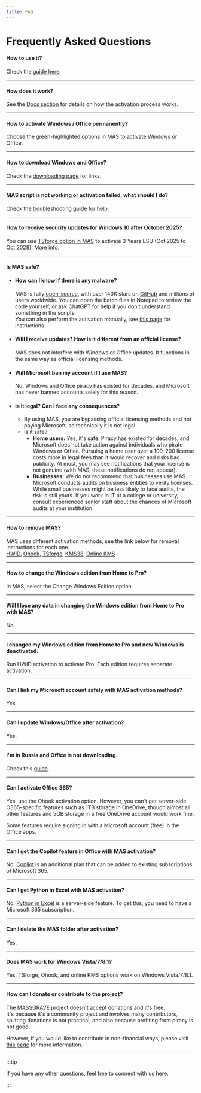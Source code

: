 ```yaml
---
title: FAQ
---
```


# Frequently Asked Questions

#### How to use it?
Check the [guide here](intro.md#how-to-activate-windows--office--extended-updates-esu).

---

#### How does it work?  
See the [Docs section](hwid.md#how-does-it-work) for details on how the activation process works.

---

#### How to activate Windows / Office permanently?
Choose the green-highlighted options in [MAS](intro.md#how-to-activate-windows--office--extended-updates-esu) to activate Windows or Office.

---

#### How to download Windows and Office?
Check the [downloading page](genuine-installation-media.md) for links.

---

#### MAS script is not working or activation failed, what should I do?
Check the [troubleshooting guide](troubleshoot.md) for help.

---

#### How to receive security updates for Windows 10 after October 2025?
You can use [TSforge option in MAS](intro.md#how-to-activate-windows--office--extended-updates-esu) to activate 3 Years ESU (Oct 2025 to Oct 2028). [More info](windows10_eol.md).

---

#### Is MAS safe?
- #### How can I know if there is any malware?
  MAS is fully [open-source](intro.md#mas-latest-release), with over 140K stars on [GitHub](https://github.com/massgravel/Microsoft-Activation-Scripts) and millions of users worldwide. You can open the batch files in Notepad to review the code yourself, or ask ChatGPT for help if you don’t understand something in the scripts.  
  You can also perform the activation manually, see [this page](manual_hwid_activation.md) for instructions.

- #### Will I receive updates? How is it different from an official license?
  MAS does not interfere with Windows or Office updates. It functions in the same way as official licensing methods.

- #### Will Microsoft ban my account if I use MAS?
  No. Windows and Office piracy has existed for decades, and Microsoft has never banned accounts solely for this reason.

- #### Is it legal? Can I face any consequences?
  - By using MAS, you are bypassing official licensing methods and not paying Microsoft, so technically it is not legal.
  - Is it safe?  
    - **Home users:** Yes, it's safe. Piracy has existed for decades, and Microsoft does not take action against individuals who pirate Windows or Office. Pursuing a home user over a $100–$200 license costs more in legal fees than it would recover and risks bad publicity. At most, you may see notifications that your license is not genuine (with MAS, these notifications do not appear). 
    - **Businesses:** We do not recommend that businesses use MAS. Microsoft conducts audits on business entities to verify licenses. While small businesses might be less likely to face audits, the risk is still yours. If you work in IT at a college or university, consult experienced senior staff about the chances of Microsoft audits at your institution.

---

#### How to remove MAS?
MAS uses different activation methods, see the link below for removal instructions for each one.  
[HWID](hwid.md#how-to-remove-hwid), [Ohook](ohook.md#how-to-remove-ohook), [TSforge](tsforge.md#how-to-remove-tsforge), [KMS38](kms38.md#how-to-remove-kms38), [Online KMS](online_kms.md#how-to-remove-online-kms)

---

#### How to change the Windows edition from Home to Pro?
In MAS, select the Change Windows Edition option.

---

#### Will I lose any data in changing the Windows edition from Home to Pro with MAS?
No.

---

#### I changed my Windows edition from Home to Pro and now Windows is deactivated.
Run HWID activation to activate Pro. Each edition requires separate activation.

---

#### Can I link my Microsoft account safely with MAS activation methods?
Yes.

---

#### Can I update Windows/Office after activation?
Yes.

---

#### I'm in Russia and Office is not downloading.
Check this [guide](https://gravesoft.dev/bypass-microsoft-geoblocking).

---

#### Can I activate Office 365?
Yes, use the Ohook activation option. However, you can't get server-side O365-specific features such as 1TB storage in OneDrive, though almost all other features and 5GB storage in a free OneDrive account would work fine.

Some features require signing in with a Microsoft account (free) in the Office apps.

---

#### Can I get the Copilot feature in Office with MAS activation?
No. [Copilot](https://www.microsoft.com/en-us/microsoft-365/microsoft-copilot) is an additional plan that can be added to existing subscriptions of Microsoft 365.

---

#### Can I get Python in Excel with MAS activation?
No. [Python in Excel](https://support.microsoft.com/en-us/office/introduction-to-python-in-excel-55643c2e-ff56-4168-b1ce-9428c8308545) is a server-side feature. To get this, you need to have a Microsoft 365 subscription.

---

#### Can I delete the MAS folder after activation?
Yes.

---

#### Does MAS work for Windows Vista/7/8.1?
Yes, TSforge, Ohook, and online KMS options work on Windows Vista/7/8.1.

---

#### How can I donate or contribute to the project?
The MASSGRAVE project doesn't accept donations and it's free.  
It's because it's a community project and involves many contributors, splitting donations is not practical, and also because profiting from piracy is not good.

However, if you would like to contribute in non-financial ways, please visit [this page](contribute.md) for more information.

---

:::tip

If you have any other questions, feel free to connect with us [here](contactus.md).

:::
